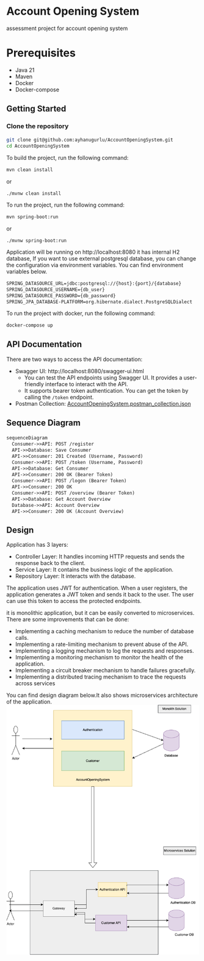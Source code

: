 # Account Opening System
assessment project for account opening system

# Prerequisites
- Java 21 
- Maven
- Docker
- Docker-compose


## Getting Started

### Clone the repository
```bash
git clone git@github.com:ayhanugurlu/AccountOpeningSystem.git
cd AccountOpeningSystem
```

To build the project, run the following command:
```bash
mvn clean install
```
or
```shell
./mvnw clean install
```

To run the project, run the following command:
```bash
mvn spring-boot:run
```
or
```shell
./mvnw spring-boot:run
```

Application will be running on http://localhost:8080
it has internal H2 database, If you want to use external postgresql database, you can change the configuration 
via environment variables. You can find environment variables below.

```properties
SPRING_DATASOURCE_URL=jdbc:postgresql://{host}:{port}/{database}
SPRING_DATASOURCE_USERNAME={db_user}
SPRING_DATASOURCE_PASSWORD={db_password}
SPRING_JPA_DATABASE-PLATFORM=org.hibernate.dialect.PostgreSQLDialect
```




To run the project with docker, run the following command:
```bash
docker-compose up
```

## API Documentation
There are two ways to access the API documentation:
- Swagger UI: http://localhost:8080/swagger-ui.html
  - You can test the API endpoints using Swagger UI. It provides a user-friendly interface to interact with the API. 
  - It supports bearer token authentication. You can get the token by calling the `/token` endpoint.
- Postman Collection: [AccountOpeningSystem.postman_collection.json](AccountOpeningSystem.postman_collection.json)


## Sequence Diagram

```mermaid
sequenceDiagram
  Consumer->>API: POST /register
  API->>Database: Save Consumer
  API->>Consumer: 201 Created (Username, Password)
  Consumer->>API: POST /token (Username, Password)
  API->>Database: Get Consumer
  API->>Consumer: 200 OK (Bearer Token)
  Consumer->>API: POST /logon (Bearer Token)
  API->>Consumer: 200 OK 
  Consumer->>API: POST /overview (Bearer Token)
  API->>Database: Get Account Overview
  Database->>API: Account Overview
  API->>Consumer: 200 OK (Account Overview)
```

## Design

Application has 3 layers:
- Controller Layer: It handles incoming HTTP requests and sends the response back to the client.
- Service Layer: It contains the business logic of the application.
- Repository Layer: It interacts with the database.

The application uses JWT for authentication. When a user registers, the application generates a JWT token and sends it back to the user. The user can use this token to access the protected endpoints.

it is monolithic application, but it can be easily converted to microservices.
There are some improvements that can be done:
- Implementing a caching mechanism to reduce the number of database calls.
- Implementing a rate-limiting mechanism to prevent abuse of the API.
- Implementing a logging mechanism to log the requests and responses.
- Implementing a monitoring mechanism to monitor the health of the application.
- Implementing a circuit breaker mechanism to handle failures gracefully.
- Implementing a distributed tracing mechanism to trace the requests across services

You can find design diagram below.It also shows microservices architecture of the application.
![AccountOpeningSystem.drawio.png](AccountOpeningSystem.drawio.png)




